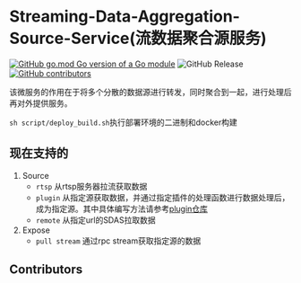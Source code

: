 # Streaming-Data-Aggregation-Source-Service(流数据聚合源服务)
[![GitHub go.mod Go version of a Go module](https://img.shields.io/github/go-mod/go-version/murInJ/Streaming-Data-Aggregation-Source-Service.svg)](https://github.com/murInJ/Streaming-Data-Aggregation-Source-Service)
![GitHub Release](https://img.shields.io/github/v/release/murInJ/Streaming-Data-Aggregation-Source-Service)
[![GitHub contributors](https://img.shields.io/github/contributors/MurInJ/Streaming-Data-Aggregation-Source-Service.svg)](https://GitHub.com/MurInJ/Streaming-Data-Aggregation-Source-Service/graphs/contributors/)
<!-- ![GitHub Actions Workflow Status](https://img.shields.io/github/actions/workflow/status/murInJ/Streaming-Data-Aggregation-Source-Service/go.yml) -->
该微服务的作用在于将多个分散的数据源进行转发，同时聚合到一起，进行处理后再对外提供服务。

`sh script/deploy_build.sh`执行部署环境的二进制和docker构建

## 现在支持的
1. Source
    - `rtsp` 从rtsp服务器拉流获取数据
    - `plugin` 从指定源获取数据，并通过指定插件的处理函数进行数据处理后，成为指定源。其中具体编写方法请参考[plugin仓库](https://github.com/murInJ/SDAS-plugin)
    - `remote` 从指定url的SDAS拉取数据
3. Expose
   - `pull stream` 通过rpc stream获取指定源的数据
## Contributors
<!-- readme: contributors -start -->
<!-- readme: contributors -end -->